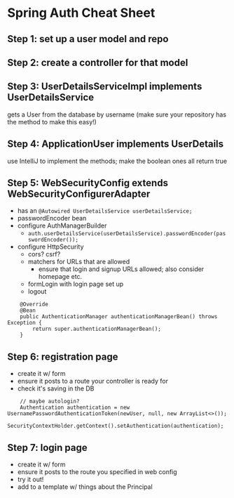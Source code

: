 # Spring Auth Cheat Sheet

## Step 1: set up a user model and repo

## Step 2: create a controller for that model

## Step 3: UserDetailsServiceImpl implements UserDetailsService

gets a User from the database by username (make sure your repository has the method to make this easy!)

## Step 4: ApplicationUser implements UserDetails

use IntelliJ to implement the methods; make the boolean ones all return true

## Step 5: WebSecurityConfig extends WebSecurityConfigurerAdapter

- has an `@Autowired UserDetailsService userDetailsService;`
- passwordEncoder bean
- configure AuthManagerBuilder
    - `auth.userDetailsService(userDetailsService).passwordEncoder(passwordEncoder());`
- configure HttpSecurity
    - cors? csrf?
    - matchers for URLs that are allowed
        - ensure that login and signup URLs allowed; also consider homepage etc.
    - formLogin with login page set up
    - logout

```
    @Override
    @Bean
    public AuthenticationManager authenticationManagerBean() throws Exception {
        return super.authenticationManagerBean();
    }
```

## Step 6: registration page
- create it w/ form
- ensure it posts to a route your controller is ready for
- check it's saving in the DB
```
    // maybe autologin?
    Authentication authentication = new UsernamePasswordAuthenticationToken(newUser, null, new ArrayList<>());
    SecurityContextHolder.getContext().setAuthentication(authentication);
```

## Step 7: login page
- create it w/ form
- ensure it posts to the route you specified in web config
- try it out!
- add to a template w/ things about the Principal
